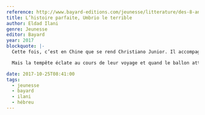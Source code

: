 ```yaml
---
reference: http://www.bayard-editions.com/jeunesse/litterature/des-8-ans-5302/umbrio-le-terrible
title: L’histoire parfaite, Umbrio le terrible
author: Eldad Ilani
genre: Jeunesse
editor: Bayard
year: 2017
blockquote: |-
  Cette fois, c’est en Chine que se rend Christiano Junior. Il accompagne quatre Chinois, pressés de rentrer chez eux pour prévenir leur roi d’un danger imminent.

  Mais la tempête éclate au cours de leur voyage et quand le ballon atterrit, ilssont faits prisonniers par Umbrio le Terrible, un roi bouzbekh à la tête d’une armée mongole qui retient déjà Loumoumba, un empereur africain…

date: 2017-10-25T08:41:00
tags:
  - jeunesse
  - bayard
  - ilani
  - hébreu
---
```

